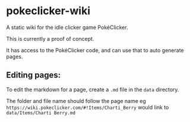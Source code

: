 # pokeclicker-wiki
A static wiki for the idle clicker game PokéClicker.

This is currently a proof of concept.

It has access to the PokéClicker code, and can use that to auto generate pages.

## Editing pages:
To edit the markdown for a page, create a `.md` file in the `data` directory.

The folder and file name should follow the page name eg `https://wiki.pokeclicker.com/#!Items/Charti_Berry` would link to `data/Items/Charti Berry.md`
